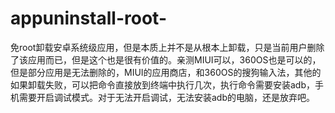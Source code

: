 # appuninstall-root-
免root卸载安卓系统级应用，但是本质上并不是从根本上卸载，只是当前用户删除了该应用而已，但是这个也是很有价值的。亲测MIUI可以，360OS也是可以的，但是部分应用是无法删除的，MIUI的应用商店，和360OS的搜狗输入法，其他的如果卸载失败，可以把命令直接放到终端中执行几次，执行命令需要安装adb，手机需要开启调试模式。对于无法开启调试，无法安装adb的电脑，还是放弃吧。